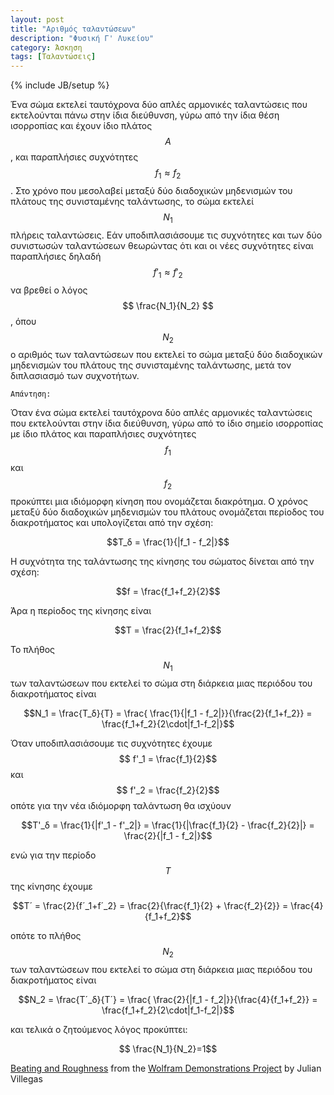 ```yaml
---
layout: post
title: "Αριθμός ταλαντώσεων"
description: "Φυσική Γ' Λυκείου"
category: Άσκηση
tags: [Ταλαντώσεις]
---
```

{% include JB/setup %}

Ένα σώμα εκτελεί ταυτόχρονα δύο απλές αρμονικές ταλαντώσεις που εκτελούνται πάνω στην ίδια διεύθυνση, γύρω από την ίδια θέση ισορροπίας και έχουν ίδιο πλάτος $$Α$$, και παραπλήσιες συχνότητες $$ f_1 \approx f_2 $$. Στο χρόνο που μεσολαβεί μεταξύ δύο διαδοχικών μηδενισμών του πλάτους της συνισταμένης ταλάντωσης, το σώμα εκτελεί $$Ν_1$$ πλήρεις ταλαντώσεις. Εάν υποδιπλασιάσουμε τις συχνότητες και των δύο συνιστωσών ταλαντώσεων θεωρώντας ότι και οι νέες συχνότητες είναι παραπλήσιες δηλαδή $$ f'_1 \approx f'_2 $$ να βρεθεί ο λόγος $$ \frac{N_1}{N_2} $$, όπου $$ Ν_2 $$ ο αριθμός των ταλαντώσεων που εκτελεί το σώμα μεταξύ δύο διαδοχικών μηδενισμών του πλάτους της συνισταμένης ταλάντωσης, μετά τον διπλασιασμό των συχνοτήτων.

`Απάντηση:`

Όταν ένα σώμα εκτελεί ταυτόχρονα δύο απλές αρμονικές ταλαντώσεις που εκτελούνται στην ίδια διεύθυνση, γύρω από το ίδιο σημείο ισορροπίας με ίδιο πλάτος και παραπλήσιες συχνότητες $$f_1$$ και $$f_2$$ προκύπτει μια ιδιόμορφη κίνηση που ονομάζεται διακρότημα.
Ο χρόνος μεταξύ δύο διαδοχικών μηδενισμών του πλάτους ονομάζεται περίοδος του διακροτήματος και υπολογίζεται από την σχέση:

$$T_δ = \frac{1}{|f_1 - f_2|}$$

Η συχνότητα της ταλάντωσης της κίνησης του σώματος δίνεται από την σχέση:

$$f = \frac{f_1+f_2}{2}$$

Άρα η περίοδος της κίνησης είναι

$$T = \frac{2}{f_1+f_2}$$

Το πλήθος $$Ν_1$$ των ταλαντώσεων που εκτελεί το σώμα στη διάρκεια μιας περιόδου του διακροτήματος είναι

$$Ν_1 = \frac{T_δ}{Τ} = \frac{ \frac{1}{|f_1 - f_2|}}{\frac{2}{f_1+f_2}} = \frac{f_1+f_2}{2\cdot|f_1-f_2|}$$

Όταν υποδιπλασιάσουμε τις συχνότητες έχουμε $$ f'_1 = \frac{f_1}{2}$$ και $$ f'_2 = \frac{f_2}{2}$$ οπότε για την νέα ιδιόμορφη ταλάντωση θα ισχύουν

$$T'_δ = \frac{1}{|f'_1 - f'_2|} = \frac{1}{|\frac{f_1}{2} - \frac{f_2}{2}|} =  \frac{2}{|f_1 - f_2|}$$

ενώ για την περίοδο $$Τ$$ της κίνησης έχουμε

$$T´ = \frac{2}{f´_1+f´_2} = \frac{2}{\frac{f_1}{2} + \frac{f_2}{2}} = \frac{4}{f_1+f_2}$$

οπότε το πλήθος $$Ν_2$$ των ταλαντώσεων που εκτελεί το σώμα στη διάρκεια μιας περιόδου του διακροτήματος είναι

$$Ν_2 = \frac{T´_δ}{Τ´} = \frac{ \frac{2}{|f_1 - f_2|}}{\frac{4}{f_1+f_2}} = \frac{f_1+f_2}{2\cdot|f_1-f_2|}$$

και τελικά ο ζητούμενος λόγος προκύπτει:

$$ \frac{N_1}{N_2}=1$$

<script type='text/javascript' src='http://demonstrations.wolfram.com/javascript/embed.js' ></script><script type='text/javascript'>var demoObj = new DEMOEMBED(); demoObj.run('BeatingAndRoughness', '', '491', '545');</script><div id='DEMO_BeatingAndRoughness'><a class='demonstrationHyperlink' href='http://demonstrations.wolfram.com/BeatingAndRoughness/' target='_blank'>Beating and Roughness</a> from the <a class='demonstrationHyperlink' href='http://demonstrations.wolfram.com/' target='_blank'>Wolfram Demonstrations Project</a> by Julian Villegas</div><br />